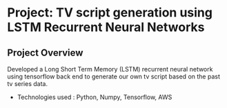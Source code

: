 # Project: TV script generation using LSTM Recurrent Neural Networks

## Project Overview
Developed a Long Short Term Memory (LSTM) recurrent neural network using tensorflow back end to generate our own tv script based on the past tv series data.
- Technologies used : Python, Numpy, Tensorflow, AWS